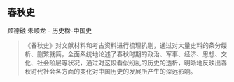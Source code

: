 ## 春秋史

顾德融 朱顺龙  -  历史榜-中国史

> 《春秋史》对文献材料和考古资料进行梳理扒剔，通过对大量史料的条分缕析、删繁就简，全面系统地论述了春秋时期的政治、军事、经济、思想、文化、社会阶层等状况，通过对这段看似纷乱的历史的透析，明晰地反映出春秋时代社会各方面的变化对中国历史的发展所产生的深远影响。
